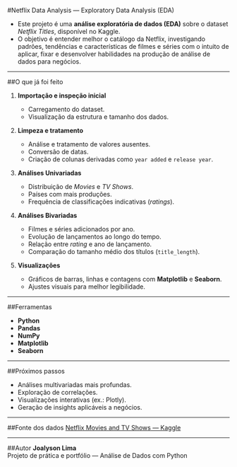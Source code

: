 #Netflix Data Analysis — Exploratory Data Analysis (EDA)

- Este projeto é uma **análise exploratória de dados (EDA)** sobre o dataset *Netflix Titles*, disponível no Kaggle.  
- O objetivo é entender melhor o catálogo da Netflix, investigando padrões, tendências e características de filmes e séries com o intuito de aplicar, fixar e desenvolver habilidades na produção de análise de dados para negócios.

---

##O que já foi feito
1. **Importação e inspeção inicial**
   - Carregamento do dataset.
   - Visualização da estrutura e tamanho dos dados.

2. **Limpeza e tratamento**
   - Análise e tratamento de valores ausentes.
   - Conversão de datas.
   - Criação de colunas derivadas como `year added` e `release year`.

3. **Análises Univariadas**
   - Distribuição de *Movies* e *TV Shows*.
   - Países com mais produções.
   - Frequência de classificações indicativas (*ratings*).

4. **Análises Bivariadas**
   - Filmes e séries adicionados por ano.
   - Evolução de lançamentos ao longo do tempo.
   - Relação entre *rating* e ano de lançamento.
   - Comparação do tamanho médio dos títulos (`title_length`).

5. **Visualizações**
   - Gráficos de barras, linhas e contagens com **Matplotlib** e **Seaborn**.
   - Ajustes visuais para melhor legibilidade.

---

##Ferramentas
- **Python**
- **Pandas**
- **NumPy**
- **Matplotlib**
- **Seaborn**

---

##Próximos passos
- Análises multivariadas mais profundas.
- Exploração de correlações.
- Visualizações interativas (ex.: Plotly).
- Geração de insights aplicáveis a negócios.

---

##Fonte dos dados
[Netflix Movies and TV Shows — Kaggle](https://www.kaggle.com/datasets/shivamb/netflix-shows)

---

##Autor
**Joalyson Lima**  
Projeto de prática e portfólio — Análise de Dados com Python
